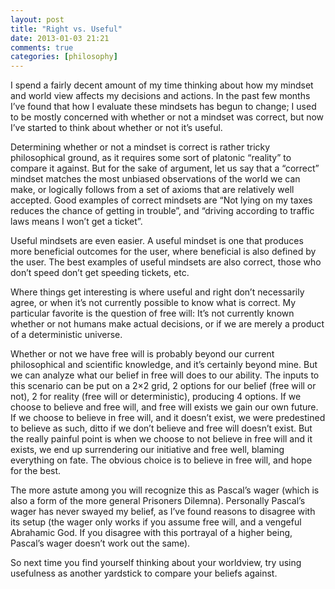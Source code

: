 ```yaml
---
layout: post
title: "Right vs. Useful"
date: 2013-01-03 21:21
comments: true
categories: [philosophy]
---
```


I spend a fairly decent amount of my time thinking about how my mindset and world view affects my decisions and actions. In the past few months I’ve found that how I evaluate these mindsets has begun to change; I used to be mostly concerned with whether or not a mindset was correct, but now I’ve started to think about whether or not it’s useful.

Determining whether or not a mindset is correct is rather tricky philosophical ground, as it requires some sort of platonic “reality” to compare it against. But for the sake of argument, let us say that a “correct” mindset matches the most unbiased observations of the world we can make, or logically follows from a set of axioms that are relatively well accepted. Good examples of correct mindsets are “Not lying on my taxes reduces the chance of getting in trouble”, and “driving according to traffic laws means I won’t get a ticket”.

Useful mindsets are even easier. A useful mindset is one that produces more beneficial outcomes for the user, where beneficial is also defined by the user. The best examples of useful mindsets are also correct, those who don’t speed don’t get speeding tickets, etc.

Where things get interesting is where useful and right don’t necessarily agree, or when it’s not currently possible to know what is correct. My particular favorite is the question of free will: It’s not currently known whether or not humans make actual decisions, or if we are merely a product of a deterministic universe.

Whether or not we have free will is probably beyond our current philosophical and scientific knowledge, and it’s certainly beyond mine. But we can analyze what our belief in free will does to our ability. The inputs to this scenario can be put on a 2×2 grid, 2 options for our belief (free will or not), 2 for reality (free will or deterministic), producing 4 options. If we choose to believe and free will, and free will exists we gain our own future. If we choose to believe in free will, and it doesn’t exist, we were predestined to believe as such, ditto if we don’t believe and free will doesn’t exist. But the really painful point is when we choose to not believe in free will and it exists, we end up surrendering our initiative and free well, blaming everything on fate. The obvious choice is to believe in free will, and hope for the best.

The more astute among you will recognize this as Pascal’s wager (which is also a form of the more general Prisoners Dilemna). Personally Pascal’s wager has never swayed my belief, as I’ve found reasons to disagree with its setup (the wager only works if you assume free will, and a vengeful Abrahamic God. If you disagree with this portrayal of a higher being, Pascal’s wager doesn’t work out the same).

So next time you find yourself thinking about your worldview, try using usefulness as another yardstick to compare your beliefs against.
